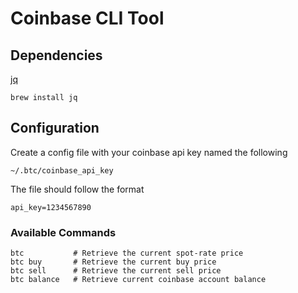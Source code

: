 # Coinbase CLI Tool

## Dependencies

[jq](http://stedolan.github.io/jq/)

    brew install jq

## Configuration

Create a config file with your coinbase api key named the following

    ~/.btc/coinbase_api_key

The file should follow the format

    api_key=1234567890

### Available Commands

    btc           # Retrieve the current spot-rate price
    btc buy       # Retrieve the current buy price
    btc sell      # Retrieve the current sell price
    btc balance   # Retrieve current coinbase account balance
